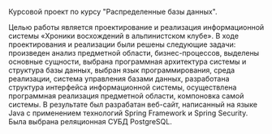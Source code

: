 Курсовой проект по курсу "Распределенные базы данных". 

Целью работы является проектирование и реализация информационной системы «Хроники восхождений в альпинистском клубе».
В ходе проектирования и реализации были решены следующие задачи: произведен анализ предметной области, бизнес-процессов, выделены основные сущности, выбрана программная архитектура системы и структура базы данных, выбран язык программирования, среда реализации, система управления базами данных, разработана структура интерфейса информационной системы, осуществлена программная реализация предметной области, компоновка самой системы.
В результате был разрабатан веб-сайт, написанный на языке Java с применением технологий Spring Framework и Spring Security.
Была выбрана реляционная СУБД PostgreSQL.
